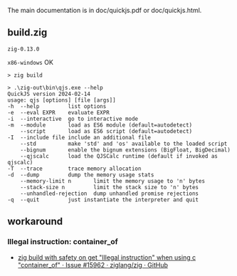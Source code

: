 The main documentation is in doc/quickjs.pdf or doc/quickjs.html.

## build.zig

`zig-0.13.0`

`x86-windows` OK

```
> zig build

> .\zig-out\bin\qjs.exe --help
QuickJS version 2024-02-14
usage: qjs [options] [file [args]]
-h  --help         list options
-e  --eval EXPR    evaluate EXPR
-i  --interactive  go to interactive mode
-m  --module       load as ES6 module (default=autodetect)
    --script       load as ES6 script (default=autodetect)
-I  --include file include an additional file
    --std          make 'std' and 'os' available to the loaded script
    --bignum       enable the bignum extensions (BigFloat, BigDecimal)
    --qjscalc      load the QJSCalc runtime (default if invoked as qjscalc)
-T  --trace        trace memory allocation
-d  --dump         dump the memory usage stats
    --memory-limit n       limit the memory usage to 'n' bytes
    --stack-size n         limit the stack size to 'n' bytes
    --unhandled-rejection  dump unhandled promise rejections
-q  --quit         just instantiate the interpreter and quit
```

## workaround

### Illegal instruction: container_of 

- [zig build with safety on get &quot;Illegal instruction&quot; when using c &quot;container_of&quot; · Issue #15962 · ziglang/zig · GitHub](https://github.com/ziglang/zig/issues/15962)
